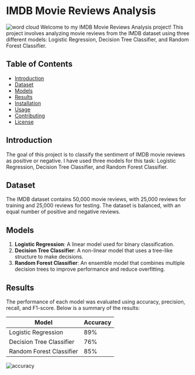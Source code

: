 # IMDB Movie Reviews Analysis
![word cloud](https://miro.medium.com/v2/resize:fit:720/format:webp/1*ICjJyU2x3WjvODecd81ECg.png)
Welcome to my IMDB Movie Reviews Analysis project! This project involves analyzing movie reviews from the IMDB dataset using three different models: Logistic Regression, Decision Tree Classifier, and Random Forest Classifier.

## Table of Contents
- [Introduction](#introduction)
- [Dataset](#dataset)
- [Models](#models)
- [Results](#results)
- [Installation](#installation)
- [Usage](#usage)
- [Contributing](#contributing)
- [License](#license)

## Introduction
The goal of this project is to classify the sentiment of IMDB movie reviews as positive or negative. I have used three models for this task: Logistic Regression, Decision Tree Classifier, and Random Forest Classifier.

## Dataset
The IMDB dataset contains 50,000 movie reviews, with 25,000 reviews for training and 25,000 reviews for testing. The dataset is balanced, with an equal number of positive and negative reviews.

## Models
1. **Logistic Regression**: A linear model used for binary classification.
2. **Decision Tree Classifier**: A non-linear model that uses a tree-like structure to make decisions.
3. **Random Forest Classifier**: An ensemble model that combines multiple decision trees to improve performance and reduce overfitting.

## Results
The performance of each model was evaluated using accuracy, precision, recall, and F1-score. Below is a summary of the results:

| Model                    | Accuracy | 
|--------------------------|----------|
| Logistic Regression      | 89% | 
| Decision Tree Classifier | 76% | 
| Random Forest Classifier | 85% | 
![accuracy](https://github.com/user-attachments/assets/d1122a59-9ee4-441c-bd01-9da5403481f8)


